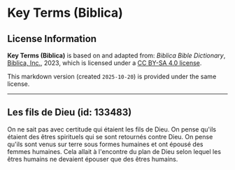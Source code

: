 # Key Terms (Biblica)

## License Information

**Key Terms (Biblica)** is based on and adapted from: _Biblica Bible Dictionary_, [Biblica, Inc.](https://www.biblica.com/), 2023, which is licensed under a [CC BY-SA 4.0 license](https://creativecommons.org/licenses/by-sa/4.0/legalcode.en).

This markdown version (created `2025-10-20`) is provided under the same license.



--------------------------------

## Les fils de Dieu (id: 133483)

On ne sait pas avec certitude qui étaient les fils de Dieu. On pense qu'ils étaient des êtres spirituels qui se sont retournés contre Dieu. On pense qu'ils sont venus sur terre sous formes humaines et ont épousé des femmes humaines. Cela allait à l'encontre du plan de Dieu selon lequel les êtres humains ne devaient épouser que des êtres humains.


